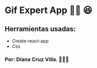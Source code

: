 # Gif Expert App 👩‍💻 😆

## Herramientas usadas:

- Create-react-app
- Css

### Por: Diana Cruz Villa. 👾👩‍💻